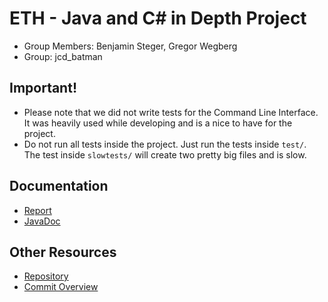 # ETH - Java and C# in Depth Project

* Group Members: Benjamin Steger, Gregor Wegberg
* Group: jcd_batman

## Important!
* Please note that we did not write tests for the Command Line Interface. It was heavily used while developing and is a nice to have for the project.
* Do not run all tests inside the project. Just run the tests inside `test/`. The test inside `slowtests/` will create two pretty big files and is slow.


## Documentation
* [Report](report.pdf)
* [JavaDoc](/doc/)

## Other Resources
* [Repository](https://github.com/groggi/eth-jcd/)
* [Commit Overview](https://github.com/groggi/eth-jcd/commits/master)